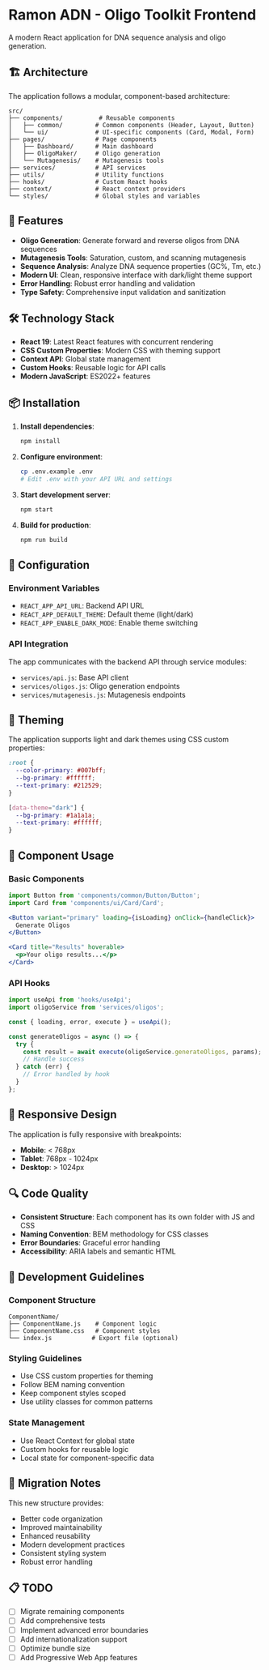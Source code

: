 # Ramon ADN - Oligo Toolkit Frontend

A modern React application for DNA sequence analysis and oligo generation.

## 🏗️ Architecture

The application follows a modular, component-based architecture:

```
src/
├── components/          # Reusable components
│   ├── common/         # Common components (Header, Layout, Button)
│   └── ui/             # UI-specific components (Card, Modal, Form)
├── pages/              # Page components
│   ├── Dashboard/      # Main dashboard
│   ├── OligoMaker/     # Oligo generation
│   └── Mutagenesis/    # Mutagenesis tools
├── services/           # API services
├── utils/              # Utility functions
├── hooks/              # Custom React hooks
├── context/            # React context providers
└── styles/             # Global styles and variables
```

## 🚀 Features

- **Oligo Generation**: Generate forward and reverse oligos from DNA sequences
- **Mutagenesis Tools**: Saturation, custom, and scanning mutagenesis
- **Sequence Analysis**: Analyze DNA sequence properties (GC%, Tm, etc.)
- **Modern UI**: Clean, responsive interface with dark/light theme support
- **Error Handling**: Robust error handling and validation
- **Type Safety**: Comprehensive input validation and sanitization

## 🛠️ Technology Stack

- **React 19**: Latest React features with concurrent rendering
- **CSS Custom Properties**: Modern CSS with theming support
- **Context API**: Global state management
- **Custom Hooks**: Reusable logic for API calls
- **Modern JavaScript**: ES2022+ features

## 📦 Installation

1. **Install dependencies**:
   ```bash
   npm install
   ```

2. **Configure environment**:
   ```bash
   cp .env.example .env
   # Edit .env with your API URL and settings
   ```

3. **Start development server**:
   ```bash
   npm start
   ```

4. **Build for production**:
   ```bash
   npm run build
   ```

## 🔧 Configuration

### Environment Variables

- `REACT_APP_API_URL`: Backend API URL
- `REACT_APP_DEFAULT_THEME`: Default theme (light/dark)
- `REACT_APP_ENABLE_DARK_MODE`: Enable theme switching

### API Integration

The app communicates with the backend API through service modules:

- `services/api.js`: Base API client
- `services/oligos.js`: Oligo generation endpoints
- `services/mutagenesis.js`: Mutagenesis endpoints

## 🎨 Theming

The application supports light and dark themes using CSS custom properties:

```css
:root {
  --color-primary: #007bff;
  --bg-primary: #ffffff;
  --text-primary: #212529;
}

[data-theme="dark"] {
  --bg-primary: #1a1a1a;
  --text-primary: #ffffff;
}
```

## 🧩 Component Usage

### Basic Components

```jsx
import Button from 'components/common/Button/Button';
import Card from 'components/ui/Card/Card';

<Button variant="primary" loading={isLoading} onClick={handleClick}>
  Generate Oligos
</Button>

<Card title="Results" hoverable>
  <p>Your oligo results...</p>
</Card>
```

### API Hooks

```jsx
import useApi from 'hooks/useApi';
import oligoService from 'services/oligos';

const { loading, error, execute } = useApi();

const generateOligos = async () => {
  try {
    const result = await execute(oligoService.generateOligos, params);
    // Handle success
  } catch (err) {
    // Error handled by hook
  }
};
```

## 📱 Responsive Design

The application is fully responsive with breakpoints:

- **Mobile**: < 768px
- **Tablet**: 768px - 1024px
- **Desktop**: > 1024px

## 🔍 Code Quality

- **Consistent Structure**: Each component has its own folder with JS and CSS
- **Naming Convention**: BEM methodology for CSS classes
- **Error Boundaries**: Graceful error handling
- **Accessibility**: ARIA labels and semantic HTML

## 🚦 Development Guidelines

### Component Structure

```
ComponentName/
├── ComponentName.js    # Component logic
├── ComponentName.css   # Component styles
└── index.js           # Export file (optional)
```

### Styling Guidelines

- Use CSS custom properties for theming
- Follow BEM naming convention
- Keep component styles scoped
- Use utility classes for common patterns

### State Management

- Use React Context for global state
- Custom hooks for reusable logic
- Local state for component-specific data

## 🔄 Migration Notes

This new structure provides:

- Better code organization
- Improved maintainability
- Enhanced reusability
- Modern development practices
- Consistent styling system
- Robust error handling

## 📋 TODO

- [ ] Migrate remaining components
- [ ] Add comprehensive tests
- [ ] Implement advanced error boundaries
- [ ] Add internationalization support
- [ ] Optimize bundle size
- [ ] Add Progressive Web App features